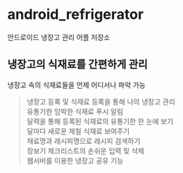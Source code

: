 # android_refrigerator
안드로이드 냉장고 관리 어플 저장소

## 냉장고의 식재료를 간편하게 관리
냉장고 속의 식재료들을 언제 어디서나 파악 가능

>냉장고 등록 및 식재료 등록을 통해 나의 냉장고 관리  
>유통기한 임박한 식재료 푸시 알림  
>달력을 통해 등록된 식재료의 유통기한 한 눈에 보기  
>달마다 새로운 제철 식재료 보여주기  
>재료명과 레시피명으로 레시피 검색하기  
>장보기 체크리스트의 손쉬운 입력 및 삭제  
>웹서버를 이용한 냉장고 공유 기능  
